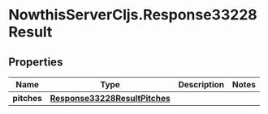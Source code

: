 # NowthisServerCljs.Response33228Result

## Properties
Name | Type | Description | Notes
------------ | ------------- | ------------- | -------------
**pitches** | [**Response33228ResultPitches**](Response33228ResultPitches.md) |  | 


